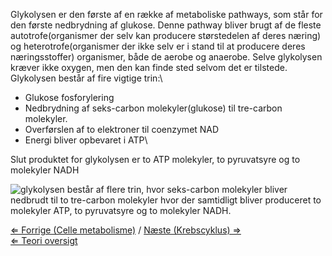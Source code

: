 Glykolysen er den første af en række af metaboliske pathways, som står
for den første nedbrydning af glukose. Denne pathway bliver brugt af de
fleste autotrofe(organismer der selv kan producere størstedelen af deres
næring) og heterotrofe(organismer der ikke selv er i stand til at
producere deres næringsstoffer) organismer, både de aerobe og anaerobe.
Selve glykolysen kræver ikke oxygen, men den kan finde sted selvom det
er tilstede. Glykolysen består af fire vigtige trin:\

-   Glukose fosforylering
-   Nedbrydning af seks-carbon molekyler(glukose) til tre-carbon
    molekyler.
-   Overførslen af to elektroner til coenzymet NAD
-   Energi bliver opbevaret i ATP\

Slut produktet for glykolysen er to ATP molekyler, to pyruvatsyre og to
molekyler NADH

![ glykolysen består af flere trin, hvor seks-carbon molekyler bliver nedbrudt til to tre-carbon molekyler hvor der samtidligt bliver produceret to molekyler ATP, to pyruvatsyre og to molekyler NADH.](/wiki/glycolysis.jpg " glykolysen består af flere trin, hvor seks-carbon molekyler bliver nedbrudt til to tre-carbon molekyler hvor der samtidligt bliver produceret to molekyler ATP, to pyruvatsyre og to molekyler NADH.")

[⇐ Forrige (Celle metabolisme)](/wiki/Celle_metabolisme "wikilink") / [Næste
(Krebscyklus) ⇒](/wiki/Krebscyklus "wikilink")\
[⇐ Teori oversigt ](/wiki/Fermenteringscase "wikilink")

